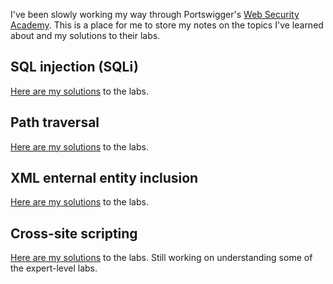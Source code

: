 
I've been slowly working my way through Portswigger's [Web Security Academy](https://portswigger.net/web-security). This is a place for me to store my notes on the topics I've learned about and my solutions to their labs.

## SQL injection (SQLi) <a id="toc-section-1" class="toc-section"></a>

[Here are my solutions](/post/213) to the labs.

## Path traversal <a id="toc-section-2" class="toc-section"></a>

[Here are my solutions](/post/214) to the labs.

## XML enternal entity inclusion <a id="toc-section-3" class="toc-section"></a>

[Here are my solutions](/post/215) to the labs.

## Cross-site scripting <a id="toc-section-4" class="toc-section"></a>

[Here are my solutions](/post/216) to the labs. Still working on understanding some of the expert-level labs.
